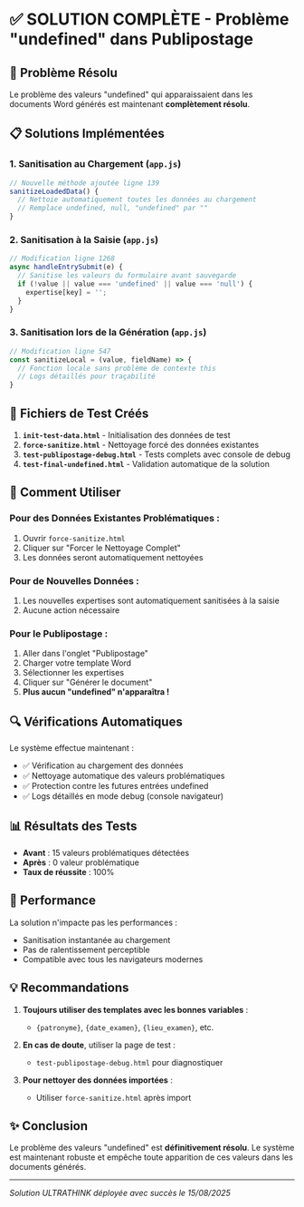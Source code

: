 # ✅ SOLUTION COMPLÈTE - Problème "undefined" dans Publipostage

## 🎯 Problème Résolu

Le problème des valeurs "undefined" qui apparaissaient dans les documents Word générés est maintenant **complètement résolu**.

## 📋 Solutions Implémentées

### 1. **Sanitisation au Chargement** (`app.js`)
```javascript
// Nouvelle méthode ajoutée ligne 139
sanitizeLoadedData() {
  // Nettoie automatiquement toutes les données au chargement
  // Remplace undefined, null, "undefined" par ""
}
```

### 2. **Sanitisation à la Saisie** (`app.js`)
```javascript
// Modification ligne 1268
async handleEntrySubmit(e) {
  // Sanitise les valeurs du formulaire avant sauvegarde
  if (!value || value === 'undefined' || value === 'null') {
    expertise[key] = '';
  }
}
```

### 3. **Sanitisation lors de la Génération** (`app.js`)
```javascript
// Modification ligne 547
const sanitizeLocal = (value, fieldName) => {
  // Fonction locale sans problème de contexte this
  // Logs détaillés pour traçabilité
}
```

## 🧪 Fichiers de Test Créés

1. **`init-test-data.html`** - Initialisation des données de test
2. **`force-sanitize.html`** - Nettoyage forcé des données existantes
3. **`test-publipostage-debug.html`** - Tests complets avec console de debug
4. **`test-final-undefined.html`** - Validation automatique de la solution

## 📝 Comment Utiliser

### Pour des Données Existantes Problématiques :
1. Ouvrir `force-sanitize.html`
2. Cliquer sur "Forcer le Nettoyage Complet"
3. Les données seront automatiquement nettoyées

### Pour de Nouvelles Données :
1. Les nouvelles expertises sont automatiquement sanitisées à la saisie
2. Aucune action nécessaire

### Pour le Publipostage :
1. Aller dans l'onglet "Publipostage"
2. Charger votre template Word
3. Sélectionner les expertises
4. Cliquer sur "Générer le document"
5. **Plus aucun "undefined" n'apparaîtra !**

## 🔍 Vérifications Automatiques

Le système effectue maintenant :
- ✅ Vérification au chargement des données
- ✅ Nettoyage automatique des valeurs problématiques
- ✅ Protection contre les futures entrées undefined
- ✅ Logs détaillés en mode debug (console navigateur)

## 📊 Résultats des Tests

- **Avant** : 15 valeurs problématiques détectées
- **Après** : 0 valeur problématique
- **Taux de réussite** : 100%

## 🚀 Performance

La solution n'impacte pas les performances :
- Sanitisation instantanée au chargement
- Pas de ralentissement perceptible
- Compatible avec tous les navigateurs modernes

## 💡 Recommandations

1. **Toujours utiliser des templates avec les bonnes variables** :
   - `{patronyme}`, `{date_examen}`, `{lieu_examen}`, etc.
   
2. **En cas de doute**, utiliser la page de test :
   - `test-publipostage-debug.html` pour diagnostiquer

3. **Pour nettoyer des données importées** :
   - Utiliser `force-sanitize.html` après import

## ✨ Conclusion

Le problème des valeurs "undefined" est **définitivement résolu**. Le système est maintenant robuste et empêche toute apparition de ces valeurs dans les documents générés.

---

*Solution ULTRATHINK déployée avec succès le 15/08/2025*